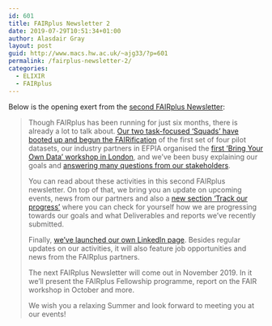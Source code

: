 ```yaml
---
id: 601
title: FAIRplus Newsletter 2
date: 2019-07-29T10:51:34+01:00
author: Alasdair Gray
layout: post
guid: http://www.macs.hw.ac.uk/~ajg33/?p=601
permalink: /fairplus-newsletter-2/
categories:
  - ELIXIR
  - FAIRplus
---
```

Below is the opening exert from the [second FAIRplus Newsletter](https://mailchi.mp/ec6eb86c5ac7/fairplus-newsletter-no-1293553):

> <p dir="ltr">
>   Though FAIRplus has been running for just six months, there is already a lot to talk about. <a href="https://mailchi.mp/ec6eb86c5ac7/fairplus-newsletter-no-1293553#squads" target="_blank" rel="noopener noreferrer">Our two task-focused ‘Squads’ have booted up and begun the FAIRification</a> of the first set of four pilot datasets, our industry partners in EFPIA organised the <a href="https://mailchi.mp/ec6eb86c5ac7/fairplus-newsletter-no-1293553#byod" target="_blank" rel="noopener noreferrer">first ‘Bring Your Own Data’ workshop in London</a>, and we&#8217;ve been busy explaining our goals and <a href="https://mailchi.mp/ec6eb86c5ac7/fairplus-newsletter-no-1293553#faq" target="_blank" rel="noopener noreferrer">answering many questions from our stakeholders</a>.
> </p>
> 
> <p dir="ltr">
>   You can read about these activities in this second FAIRplus newsletter. On top of that, we bring you an update on upcoming events, news from our partners and also a <a href="https://mailchi.mp/ec6eb86c5ac7/fairplus-newsletter-no-1293553#deliverables" target="_blank" rel="noopener noreferrer">new section &#8216;Track our progress&#8217;</a> where you can check for yourself how we are progressing towards our goals and what Deliverables and reports we’ve recently submitted.
> </p>
> 
> Finally, <a href="https://www.linkedin.com/company/fairplus" target="_blank" rel="noopener noreferrer">we&#8217;ve launched our own LinkedIn page</a>. Besides regular updates on our activities, it will also feature job opportunities and news from the FAIRplus partners.
> 
> <p dir="ltr">
>   The next FAIRplus Newsletter will come out in November 2019. In it we&#8217;ll present the FAIRplus Fellowship programme, report on the FAIR workshop in October and more.
> </p>
> 
> <p dir="ltr">
>   We wish you a relaxing Summer and look forward to meeting you at our events!
> </p>